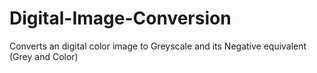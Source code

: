 # Digital-Image-Conversion

Converts an digital color image to Greyscale and its Negative equivalent (Grey and Color)

